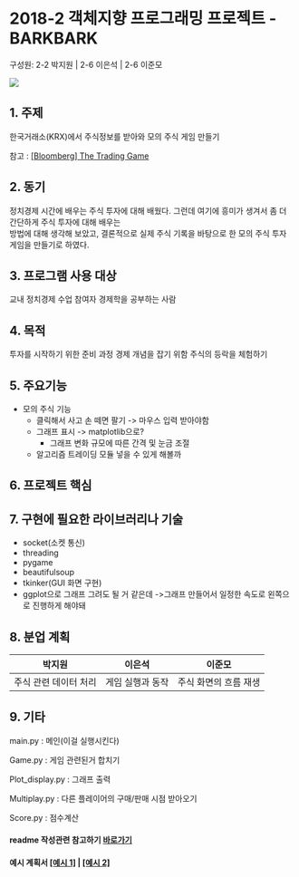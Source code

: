 # 2018-2 객체지향 프로그래밍 프로젝트 - **BARKBARK**
구성원: 2-2 박지원 | 2-6 이은석 | 2-6 이준모

![](https://github.com/noknok200/2018-OOP-Python-BARKBARK/blob/master/euclid_japanese.png?raw=true)

## 1. 주제
한국거래소(KRX)에서 주식정보를 받아와 모의 주식 게임 만들기

참고 : [[Bloomberg] The Trading Game](https://www.bloomberg.com/features/2015-stock-chart-trading-game/)

## 2. 동기
정치경제 시간에 배우는 주식 투자에 대해 배웠다. 그런데 여기에 흥미가 생겨서 좀 더 간단하게 주식 투자에 대해 배우는</br> 방법에 대해 생각해 보았고,
결론적으로 실제 주식 기록을 바탕으로 한 모의 주식 투자 게임을 만들기로 하였다.

## 3. 프로그램 사용 대상
교내 정치경제 수업 참여자
경제학을 공부하는 사람

## 4. 목적
투자를 시작하기 위한 준비 과정
경제 개념을 잡기 위함
주식의 등락을 체험하기 

## 5. 주요기능

* 모의 주식 기능
  * 클릭해서 사고 손 떼면 팔기 -> 마우스 입력 받아야함
  * 그래프 표시 -> matplotlib으로?
    * 그래프 변화 규모에 따른 간격 및 눈금 조절
  * 알고리즘 트레이딩 모듈 넣을 수 있게 해볼까


## 6. 프로젝트 핵심

## 7. 구현에 필요한 라이브러리나 기술
* socket(소켓 통신)
* threading
* pygame
* beautifulsoup
* tkinker(GUI 화면 구현)
* ggplot으로 그래프 그려도 될 거 같은데
->그래프 만들어서 일정한 속도로 왼쪽으로 진행하게 해야돼


## 8. **분업 계획**

| 박지원 | 이은석 | 이준모 |
| ------ | ------ | ------ |
| 주식 관련 데이터 처리 |  게임 실행과 동작  | 주식 화면의 흐름 재생|



## 9. 기타

main.py : 메인(이걸 실행시킨다)

Game.py : 게임 관련된거 합치기

Plot_display.py : 그래프 출력

Multiplay.py : 다른 플레이어의 구매/판매 시점 받아오기

Score.py : 점수계산



#### readme 작성관련 참고하기 [바로가기](https://heropy.blog/2017/09/30/markdown/)

#### 예시 계획서 [[예시 1]](https://docs.google.com/document/d/1hcuGhTtmiTUxuBtr3O6ffrSMahKNhEj33woE02V-84U/edit?usp=sharing) | [[예시 2]](https://docs.google.com/document/d/1FmxTZvmrroOW4uZ34Xfyyk9ejrQNx6gtsB6k7zOvHYE/edit?usp=sharing)
